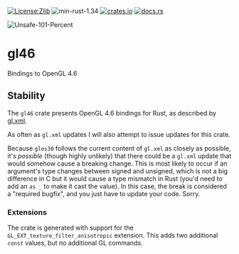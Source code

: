 [![License:Zlib](https://img.shields.io/badge/License-Zlib-brightgreen.svg)](https://opensource.org/licenses/Zlib)
![min-rust-1.34](https://img.shields.io/badge/Min%20Rust-1.34-green.svg)
[![crates.io](https://img.shields.io/crates/v/gl46.svg)](https://crates.io/crates/gl46)
[![docs.rs](https://docs.rs/gl46/badge.svg)](https://docs.rs/gl46/)

![Unsafe-101-Percent](https://img.shields.io/badge/Unsafety-101%25-red.svg)

# gl46
Bindings to OpenGL 4.6

## Stability

The `gl46` crate presents OpenGL 4.6 bindings for Rust, as described by [gl.xml](https://github.com/KhronosGroup/OpenGL-Registry/blob/master/xml/gl.xml).

As often as `gl.xml` updates I will also attempt to issue updates for this crate.

Because `gles30` follows the current content of `gl.xml` as closely as possible,
it's *possible* (though highly unlikely) that there could be a `gl.xml` update
that would somehow cause a breaking change. This is most likely to occur if an
argument's type changes between signed and unsigned, which is not a big
difference in C but it would cause a type mismatch in Rust (you'd need to add an
`as _` to make it cast the value). In this case, the break is considered a
"required bugfix", and you just have to update your code. Sorry.

### Extensions

The crate is generated with support for the `GL_EXT_texture_filter_anisotropic` extension. This adds two additional `const` values, but no additional GL commands.
